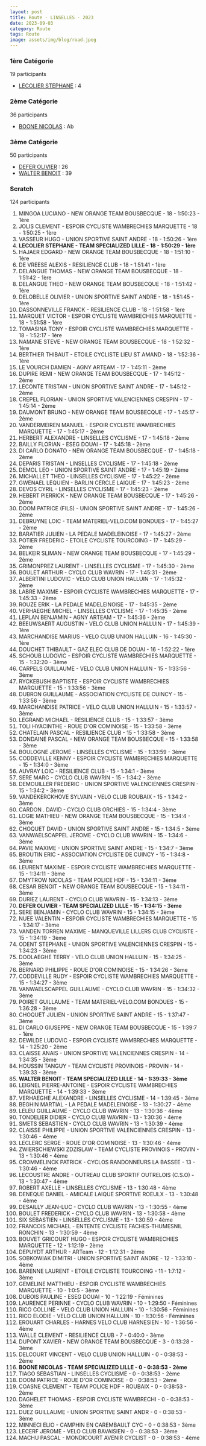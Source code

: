 ```yaml
---
layout: post
title: Route - LINSELLES - 2023
date: 2023-09-03
category: Route
tags: Route
image: assets/img/blog/road.jpeg
---
```


### 1ère Catégorie
19 participants
- [LECOLIER STEPHANE](https://teamspecializedlille.github.io/works/lecolierstephane) : 4

### 2ème Catégorie
36 participants
- [BOONE NICOLAS](https://teamspecializedlille.github.io/works/boonenicolas) : Ab

### 3ème Catégorie
50 participants
- [DEFER OLIVIER](https://teamspecializedlille.github.io/works/deferolivier) : 26
- [WALTER BENOIT](https://teamspecializedlille.github.io/works/walterbenoit) : 39

### Scratch
124 participants
1. MINGOA LUCIANO - NEW ORANGE TEAM BOUSBECQUE - 18 - 1:50:23 - 1ère
2. JOLIS CLEMENT - ESPOIR CYCLISTE WAMBRECHIES MARQUETTE - 18 - 1:50:25 - 1ère
3. VASSEUR HUGO - UNION SPORTIVE SAINT ANDRE - 18 - 1:50:26 - 1ère
4. **LECOLIER STEPHANE - TEAM SPECIALIZED LILLE - 18 - 1:50:29 - 1ère**
5. HAJAER EDGARD - NEW ORANGE TEAM BOUSBECQUE - 18 - 1:51:10 - 1ère
6. DE VREESE ALEXIS - RESILIENCE CLUB - 18 - 1:51:41 - 1ère
7. DELANGUE THOMAS - NEW ORANGE TEAM BOUSBECQUE - 18 - 1:51:42 - 1ère
8. DELANGUE THEO - NEW ORANGE TEAM BOUSBECQUE - 18 - 1:51:42 - 1ère
9. DELOBELLE OLIVIER - UNION SPORTIVE SAINT ANDRE - 18 - 1:51:45 - 1ère
10. DASSONNEVILLE FRANCK - RESILIENCE CLUB - 18 - 1:51:58 - 1ère
11. MARQUET VICTOR - ESPOIR CYCLISTE WAMBRECHIES MARQUETTE - 18 - 1:51:58 - 1ère
12. TOMASINA TONY - ESPOIR CYCLISTE WAMBRECHIES MARQUETTE - 18 - 1:52:17 - 1ère
13. NAMANE STEVE - NEW ORANGE TEAM BOUSBECQUE - 18 - 1:52:32 - 1ère
14. BERTHIER THIBAUT - ETOILE CYCLISTE LIEU ST AMAND - 18 - 1:52:36 - 1ère
15. LE VOURCH DAMIEN - AGNY ARTEAM - 17 - 1:45:11 - 2ème
16. DUPIRE REMI - NEW ORANGE TEAM BOUSBECQUE - 17 - 1:45:12 - 2ème
17. LECONTE TRISTAN - UNION SPORTIVE SAINT ANDRE - 17 - 1:45:12 - 2ème
18. CREPEL FLORIAN - UNION SPORTIVE VALENCIENNES CRESPIN - 17 - 1:45:14 - 2ème
19. DAUMONT BRUNO - NEW ORANGE TEAM BOUSBECQUE - 17 - 1:45:17 - 2ème
20. VANDERMEIREN MANUEL - ESPOIR CYCLISTE WAMBRECHIES MARQUETTE - 17 - 1:45:17 - 2ème
21. HERBERT ALEXANDRE - LINSELLES CYCLISME - 17 - 1:45:18 - 2ème
22. BAILLY FLORIAN - ESEG DOUAI - 17 - 1:45:18 - 2ème
23. DI CARLO DONATO - NEW ORANGE TEAM BOUSBECQUE - 17 - 1:45:18 - 2ème
24. DEPARIS TRISTAN - LINSELLES CYCLISME - 17 - 1:45:18 - 2ème
25. DEMOL LEO - UNION SPORTIVE SAINT ANDRE - 17 - 1:45:19 - 2ème
26. MICHALLET THEO - LINSELLES CYCLISME - 17 - 1:45:22 - 2ème
27. GWENAEL LEQUIEN - BARLIN CERCLE LAIQUE - 17 - 1:45:23 - 2ème
28. DEVOS CYRIL - LINSELLES CYCLISME - 17 - 1:45:23 - 2ème
29. HEBERT PIERRICK - NEW ORANGE TEAM BOUSBECQUE - 17 - 1:45:26 - 2ème
30. DOOM PATRICE (FILS) - UNION SPORTIVE SAINT ANDRE - 17 - 1:45:26 - 2ème
31. DEBRUYNE LOIC - TEAM MATERIEL-VELO.COM BONDUES - 17 - 1:45:27 - 2ème
32. BARATIER JULIEN - LA PEDALE MADELEINOISE - 17 - 1:45:27 - 2ème
33. POTIER FREDERIC - ETOILE CYCLISTE TOURCOING - 17 - 1:45:29 - 2ème
34. BELKEIR SLIMAN - NEW ORANGE TEAM BOUSBECQUE - 17 - 1:45:29 - 2ème
35. GRIMONPREZ LAURENT - LINSELLES CYCLISME - 17 - 1:45:30 - 2ème
36. BOULET ARTHUR - CYCLO CLUB WAVRIN - 17 - 1:45:31 - 2ème
37. ALBERTINI LUDOVIC - VELO CLUB UNION HALLUIN - 17 - 1:45:32 - 2ème
38. LABRE MAXIME - ESPOIR CYCLISTE WAMBRECHIES MARQUETTE - 17 - 1:45:33 - 2ème
39. ROUZE ERIK - LA PEDALE MADELEINOISE - 17 - 1:45:35 - 2ème
40. VERHAEGHE MICHEL - LINSELLES CYCLISME - 17 - 1:45:35 - 2ème
41. LEPLAN BENJAMIN - AGNY ARTEAM - 17 - 1:45:36 - 2ème
42. BEEUWSAERT AUGUSTIN - VELO CLUB UNION HALLUIN - 17 - 1:45:39 - 1ère
43. MARCHANDISE MARIUS - VELO CLUB UNION HALLUIN - 16 - 1:45:30 - 1ère
44. DOUCHET THIBAULT - GAZ ELEC CLUB DE DOUAI - 16 - 1:52:22 - 1ère
45. SCHOUB LUDOVIC - ESPOIR CYCLISTE WAMBRECHIES MARQUETTE - 15 - 1:32:20 - 3ème
46. CARPELS GUILLAUME - VELO CLUB UNION HALLUIN - 15 - 1:33:56 - 3ème
47. RYCKEBUSH BAPTISTE - ESPOIR CYCLISTE WAMBRECHIES MARQUETTE - 15 - 1:33:56 - 3ème
48. DUBRON GUILLAUME - ASSOCIATION CYCLISTE DE CUINCY - 15 - 1:33:56 - 3ème
49. MARCHANDISE PATRICE - VELO CLUB UNION HALLUIN - 15 - 1:33:57 - 3ème
50. LEGRAND MICHAEL - RESILIENCE CLUB - 15 - 1:33:57 - 3ème
51. TOLI HYACINTHE - ROUE D'OR COMINOISE - 15 - 1:33:58 - 3ème
52. CHATELAIN PASCAL - RESILIENCE CLUB - 15 - 1:33:58 - 3ème
53. DONDAINE PASCAL - NEW ORANGE TEAM BOUSBECQUE - 15 - 1:33:58 - 3ème
54. BOULOGNE JEROME - LINSELLES CYCLISME - 15 - 1:33:59 - 3ème
55. CODDEVILLE KENNY - ESPOIR CYCLISTE WAMBRECHIES MARQUETTE - 15 - 1:34:0 - 3ème
56. AUVRAY LOIC - RESILIENCE CLUB - 15 - 1:34:1 - 3ème
57. SERE MARC - CYCLO CLUB WAVRIN - 15 - 1:34:2 - 3ème
58. DEMOUILLER FREDERIC - UNION SPORTIVE VALENCIENNES CRESPIN - 15 - 1:34:2 - 3ème
59. VANDEKERCKHOVE SYLVAIN - VELO CLUB ROUBAIX - 15 - 1:34:2 - 3ème
60. CARDON . DAVID - CYCLO CLUB ORCHIES - 15 - 1:34:4 - 3ème
61. LOGIE MATHIEU - NEW ORANGE TEAM BOUSBECQUE - 15 - 1:34:4 - 3ème
62. CHOQUET DAVID - UNION SPORTIVE SAINT ANDRE - 15 - 1:34:5 - 3ème
63. VANWAELSCAPPEL JEROME - CYCLO CLUB WAVRIN - 15 - 1:34:6 - 3ème
64. PAVIE MAXIME - UNION SPORTIVE SAINT ANDRE - 15 - 1:34:7 - 3ème
65. BROUTIN ERIC - ASSOCIATION CYCLISTE DE CUINCY - 15 - 1:34:8 - 3ème
66. LEURENT MAXIME - ESPOIR CYCLISTE WAMBRECHIES MARQUETTE - 15 - 1:34:11 - 3ème
67. DMYTROW NICOLAS - TEAM POLICE HDF - 15 - 1:34:11 - 3ème
68. CESAR BENOIT - NEW ORANGE TEAM BOUSBECQUE - 15 - 1:34:11 - 3ème
69. DURIEZ LAURENT - CYCLO CLUB WAVRIN - 15 - 1:34:13 - 3ème
70. **DEFER OLIVIER - TEAM SPECIALIZED LILLE - 15 - 1:34:15 - 3ème**
71. SERE BENJAMIN - CYCLO CLUB WAVRIN - 15 - 1:34:15 - 3ème
72. NUEE VALENTIN - ESPOIR CYCLISTE WAMBRECHIES MARQUETTE - 15 - 1:34:17 - 3ème
73. VANDEN TORREN MAXIME - MANQUEVILLE LILLERS CLUB CYCLISTE - 15 - 1:34:19 - 3ème
74. ODENT STEPHANE - UNION SPORTIVE VALENCIENNES CRESPIN - 15 - 1:34:23 - 3ème
75. DOOLAEGHE TERRY - VELO CLUB UNION HALLUIN - 15 - 1:34:25 - 3ème
76. BERNARD PHILIPPE - ROUE D'OR COMINOISE - 15 - 1:34:26 - 3ème
77. CODDEVILLE RUDY - ESPOIR CYCLISTE WAMBRECHIES MARQUETTE - 15 - 1:34:27 - 3ème
78. VANWAELSCAPPEL GUILLAUME - CYCLO CLUB WAVRIN - 15 - 1:34:32 - 3ème
79. POIRET GUILLAUME - TEAM MATERIEL-VELO.COM BONDUES - 15 - 1:36:28 - 3ème
80. CHOQUET JULIEN - UNION SPORTIVE SAINT ANDRE - 15 - 1:37:47 - 3ème
81. DI CARLO GIUSEPPE - NEW ORANGE TEAM BOUSBECQUE - 15 - 1:39:7 - 1ère
82. DEWILDE LUDOVIC - ESPOIR CYCLISTE WAMBRECHIES MARQUETTE - 14 - 1:25:20 - 2ème
83. CLAISSE ANAIS - UNION SPORTIVE VALENCIENNES CRESPIN - 14 - 1:34:35 - 3ème
84. HOUSSIN TANGUY - TEAM CYCLISTE PROVINOIS - PROVIN - 14 - 1:39:33 - 3ème
85. **WALTER BENOIT - TEAM SPECIALIZED LILLE - 14 - 1:39:33 - 3ème**
86. LEIGNEL PIERRE-ANTOINE - ESPOIR CYCLISTE WAMBRECHIES MARQUETTE - 14 - 1:39:33 - 3ème
87. VERHAEGHE ALEXANDRE - LINSELLES CYCLISME - 14 - 1:39:45 - 3ème
88. BEGHIN MARTIAL - LA PEDALE MADELEINOISE - 13 - 1:30:27 - 4ème
89. LELEU GUILLAUME - CYCLO CLUB WAVRIN - 13 - 1:30:36 - 4ème
90. TONDELIER DIDIER - CYCLO CLUB WAVRIN - 13 - 1:30:36 - 4ème
91. SMETS SEBASTIEN - CYCLO CLUB WAVRIN - 13 - 1:30:39 - 4ème
92. CLAISSE PHILIPPE - UNION SPORTIVE VALENCIENNES CRESPIN - 13 - 1:30:46 - 4ème
93. LECLERC SERGE - ROUE D'OR COMINOISE - 13 - 1:30:46 - 4ème
94. ZWIERSCHIEWSKI ZDZISLAW - TEAM CYCLISTE PROVINOIS - PROVIN - 13 - 1:30:46 - 4ème
95. CROMMELINCK PATRICK - CYCLOS RANDONNEURS LA BASSEE - 13 - 1:30:46 - 4ème
96. LECOUSTRE ANDRE - OUTREAU CLUB SPORTIF OUTRELOIS (C.S.O) - 13 - 1:30:47 - 4ème
97. ROBERT AXELLE - LINSELLES CYCLISME - 13 - 1:30:48 - 4ème
98. DENEQUE DANIEL - AMICALE LAIQUE SPORTIVE  ROEULX - 13 - 1:30:48 - 4ème
99. DESAILLY JEAN-LUC - CYCLO CLUB WAVRIN - 13 - 1:30:55 - 4ème
100. BOULET FREDERICK - CYCLO CLUB WAVRIN - 13 - 1:30:58 - 4ème
101. SIX SEBASTIEN - LINSELLES CYCLISME - 13 - 1:30:59 - 4ème
102. FRANCOIS MICHAEL - ENTENTE CYCLISTE FACHES-THUMESNIL RONCHIN - 13 - 1:30:59 - 4ème
103. BOUVET GRICOURT HUGO - ESPOIR CYCLISTE WAMBRECHIES MARQUETTE - 12 - 1:12:19 - 2ème
104. DEPUYDT ARTHUR - ARTeam - 12 - 1:12:31 - 2ème
105. SOBKOWIAK DIMITRI - UNION SPORTIVE SAINT ANDRE - 12 - 1:33:10 - 4ème
106. BARENNE LAURENT - ETOILE CYCLISTE TOURCOING - 11 - 1:7:12 - 3ème
107. GEMELINE MATTHIEU - ESPOIR CYCLISTE WAMBRECHIES MARQUETTE - 10 - 1:0:5 - 3ème
108. DUBOIS PAULINE - ESEG DOUAI - 10 - 1:22:19 - Féminines
109. LAURENCE PERINNE - CYCLO CLUB WAVRIN - 10 - 1:29:50 - Féminines
110. RICO COLLINE - VELO CLUB UNION HALLUIN - 10 - 1:30:56 - Féminines
111. RICO ELODIE - VELO CLUB UNION HALLUIN - 10 - 1:30:56 - Féminines
112. EROUART CHARLES - HARNES VELO CLUB HARNESIEN - 10 - 1:36:56 - 4ème
113. WALLE CLEMENT - RESILIENCE CLUB - 7 - 0:40:0 - 3ème
114. DUPONT XAVIER - NEW ORANGE TEAM BOUSBECQUE - 3 - 0:13:28 - 3ème
115. DELCOURT VINCENT - VELO CLUB UNION HALLUIN - 0 - 0:38:53 - 2ème
116. **BOONE NICOLAS - TEAM SPECIALIZED LILLE - 0 - 0:38:53 - 2ème**
117. TIAGO SEBASTIAN - LINSELLES CYCLISME - 0 - 0:38:53 - 2ème
118. DOOM PATRICE - ROUE D'OR COMINOISE - 0 - 0:38:53 - 2ème
119. COASNE CLEMENT - TEAM POLICE HDF - ROUBAIX - 0 - 0:38:53 - 2ème
120. DAGHELET THOMAS - ESPOIR CYCLISTE WAMBRECHI - 0 - 0:38:53 - 3ème
121. DUEZ GUILLAUME - UNION SPORTIVE SAINT ANDR - 0 - 0:38:53 - 3ème
122. MINNECI ELIO - CAMPHIN EN CAREMBAULT CYC - 0 - 0:38:53 - 3ème
123. LECERF JEROME - VELO CLUB BAVAISIEN - 0 - 0:38:53 - 3ème
124. MACHU PASCAL - MONDICOURT AVENIR CYCLIST - 0 - 0:38:53 - 4ème
